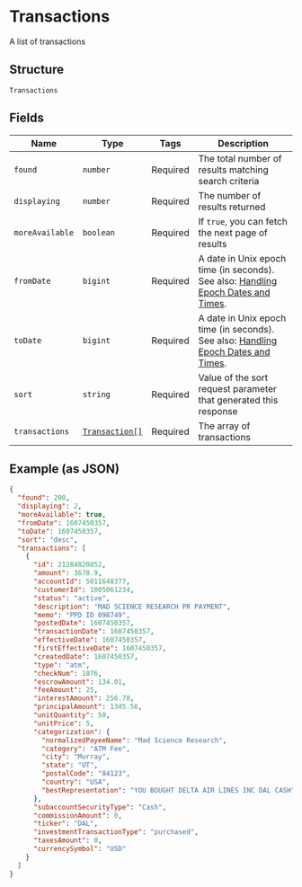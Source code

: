 
# Transactions

A list of transactions

## Structure

`Transactions`

## Fields

| Name | Type | Tags | Description |
|  --- | --- | --- | --- |
| `found` | `number` | Required | The total number of results matching search criteria |
| `displaying` | `number` | Required | The number of results returned |
| `moreAvailable` | `boolean` | Required | If `true`, you can fetch the next page of results |
| `fromDate` | `bigint` | Required | A date in Unix epoch time (in seconds). See also: [Handling Epoch Dates and Times](https://docs.finicity.com/endpoint-syntax-and-format/). |
| `toDate` | `bigint` | Required | A date in Unix epoch time (in seconds). See also: [Handling Epoch Dates and Times](https://docs.finicity.com/endpoint-syntax-and-format/). |
| `sort` | `string` | Required | Value of the sort request parameter that generated this response |
| `transactions` | [`Transaction[]`](../../doc/models/transaction.md) | Required | The array of transactions |

## Example (as JSON)

```json
{
  "found": 200,
  "displaying": 2,
  "moreAvailable": true,
  "fromDate": 1607450357,
  "toDate": 1607450357,
  "sort": "desc",
  "transactions": [
    {
      "id": 21284820852,
      "amount": 3678.9,
      "accountId": 5011648377,
      "customerId": 1005061234,
      "status": "active",
      "description": "MAD SCIENCE RESEARCH PR PAYMENT",
      "memo": "PPD ID 098749",
      "postedDate": 1607450357,
      "transactionDate": 1607450357,
      "effectiveDate": 1607450357,
      "firstEffectiveDate": 1607450357,
      "createdDate": 1607450357,
      "type": "atm",
      "checkNum": 1876,
      "escrowAmount": 134.01,
      "feeAmount": 25,
      "interestAmount": 256.78,
      "principalAmount": 1345.56,
      "unitQuantity": 50,
      "unitPrice": 5,
      "categorization": {
        "normalizedPayeeName": "Mad Science Research",
        "category": "ATM Fee",
        "city": "Murray",
        "state": "UT",
        "postalCode": "84123",
        "country": "USA",
        "bestRepresentation": "YOU BOUGHT DELTA AIR LINES INC DAL CASH"
      },
      "subaccountSecurityType": "Cash",
      "commissionAmount": 0,
      "ticker": "DAL",
      "investmentTransactionType": "purchased",
      "taxesAmount": 0,
      "currencySymbol": "USD"
    }
  ]
}
```

